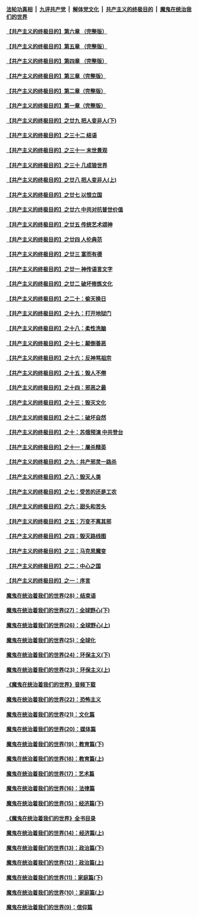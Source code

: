 ####  [法轮功真相](../../../../basic/blob/master/README.md?t=05031001) &nbsp;|&nbsp; [九评共产党](../../../../9ping.md/blob/master/README.md?t=05031001) &nbsp;|&nbsp; [解体党文化](../../../../jtdwh.md/blob/master/README.md?t=05031001)  &nbsp;|&nbsp; [共产主义的终极目的](../../../../gczydzjmd.md/blob/master/README.md?t=05031001) &nbsp;|&nbsp; [魔鬼在统治我们的世界](../../../../mgztzwmdsj.md/blob/master/README.md?t=05031001) 

#### [【共产主义的终极目的】第六章 （完整版）](../pages/nsc422/n11428913.md?t=05031001) 

#### [【共产主义的终极目的】第五章 （完整版）](../pages/nsc422/n11428912.md?t=05031001) 

#### [【共产主义的终极目的】第四章 （完整版）](../pages/nsc422/n11428907.md?t=05031001) 

#### [【共产主义的终极目的】第三章（完整版）](../pages/nsc422/n11428848.md?t=05031001) 

#### [【共产主义的终极目的】第二章（完整版）](../pages/nsc422/n11428831.md?t=05031001) 

#### [【共产主义的终极目的】第一章（完整版）](../pages/nsc422/n11417651.md?t=05031001) 

#### [【共产主义的终极目的】之廿九 把人变非人(下)](../pages/nsc422/n11344140.md?t=05031001) 

#### [【共产主义的终极目的】之三十二 结语](../pages/nsc422/n11360535.md?t=05031001) 

#### [【共产主义的终极目的】之三十一 末世景观](../pages/nsc422/n11351129.md?t=05031001) 

#### [【共产主义的终极目的】之三十 几成狼世界](../pages/nsc422/n11348280.md?t=05031001) 

#### [【共产主义的终极目的】之廿八 把人变非人(上)](../pages/nsc422/n11340492.md?t=05031001) 

#### [【共产主义的终极目的】之廿七 以恨立国](../pages/nsc422/n11336944.md?t=05031001) 

#### [【共产主义的终极目的】之廿六 中共对抗普世价值](../pages/nsc422/n11324785.md?t=05031001) 

#### [【共产主义的终极目的】之廿五 传统艺术颂神](../pages/nsc422/n11296396.md?t=05031001) 

#### [【共产主义的终极目的】之廿四 人伦典范](../pages/nsc422/n11296397.md?t=05031001) 

#### [【共产主义的终极目的】之廿三 富而有德](../pages/nsc422/n11283598.md?t=05031001) 

#### [【共产主义的终极目的】之廿一 神传语言文字](../pages/nsc422/n11263265.md?t=05031001) 

#### [【共产主义的终极目的】之廿二 破坏修炼文化](../pages/nsc422/n11245728.md?t=05031001) 

#### [【共产主义的终极目的】之二十：偷天换日](../pages/nsc422/n11238846.md?t=05031001) 

#### [【共产主义的终极目的】之十九：打开地狱门](../pages/nsc422/n11206376.md?t=05031001) 

#### [【共产主义的终极目的】之十八：柔性洗脑](../pages/nsc422/n11199994.md?t=05031001) 

#### [【共产主义的终极目的】之十七：颠倒善恶](../pages/nsc422/n11179782.md?t=05031001) 

#### [【共产主义的终极目的】之十六：反神骂祖宗](../pages/nsc422/n11166798.md?t=05031001) 

#### [【共产主义的终极目的】之十五：毁人不倦](../pages/nsc422/n11166792.md?t=05031001) 

#### [【共产主义的终极目的】之十四：邪恶之最](../pages/nsc422/n11150249.md?t=05031001) 

#### [【共产主义的终极目的】之十三：毁灭文化](../pages/nsc422/n11135227.md?t=05031001) 

#### [【共产主义的终极目的】之十二：破坏自然](../pages/nsc422/n11135214.md?t=05031001) 

#### [【共产主义的终极目的】之十：苏俄预演 中共登台](../pages/nsc422/n11118424.md?t=05031001) 

#### [【共产主义的终极目的】之十一：屠杀精英](../pages/nsc422/n11118442.md?t=05031001) 

#### [【共产主义的终极目的】之九：共产邪灵一路杀](../pages/nsc422/n11114139.md?t=05031001) 

#### [【共产主义的终极目的】之八：毁灭人类](../pages/nsc422/n11108503.md?t=05031001) 

#### [【共产主义的终极目的】之七：受苦的还是工农](../pages/nsc422/n11101809.md?t=05031001) 

#### [【共产主义的终极目的】之六：甜头和苦头](../pages/nsc422/n11096971.md?t=05031001) 

#### [【共产主义的终极目的】之五：万变不离其邪](../pages/nsc422/n11091285.md?t=05031001) 

#### [【共产主义的终极目的】之四：毁灭路线图](../pages/nsc422/n11086284.md?t=05031001) 

#### [【共产主义的终极目的】之三：马克思魔变](../pages/nsc422/n11061941.md?t=05031001) 

#### [【共产主义的终极目的】之二：中心之国](../pages/nsc422/n11047728.md?t=05031001) 

#### [【共产主义的终极目的】之一：序言](../pages/nsc422/n11086077.md?t=05031001) 

#### [魔鬼在统治着我们的世界(28)：结束语](../pages/nsc422/n10936246.md?t=05031001) 

#### [魔鬼在统治着我们的世界(27)：全球野心(下)](../pages/nsc422/n10928319.md?t=05031001) 

#### [魔鬼在统治着我们的世界(26)：全球野心(上)](../pages/nsc422/n10900318.md?t=05031001) 

#### [魔鬼在统治着我们的世界(25)：全球化](../pages/nsc422/n10788205.md?t=05031001) 

#### [魔鬼在统治着我们的世界(24)：环保主义(下)](../pages/nsc422/n10695307.md?t=05031001) 

#### [魔鬼在统治着我们的世界(23)：环保主义(上)](../pages/nsc422/n10688613.md?t=05031001) 

#### [《魔鬼在统治着我们的世界》音频下载](../pages/nsc422/n10635553.md?t=05031001) 

#### [魔鬼在统治着我们的世界(22)：恐怖主义](../pages/nsc422/n10614727.md?t=05031001) 

#### [魔鬼在统治着我们的世界(21)：文化篇](../pages/nsc422/n10597706.md?t=05031001) 

#### [魔鬼在统治着我们的世界(20)：媒体篇](../pages/nsc422/n10586579.md?t=05031001) 

#### [魔鬼在统治着我们的世界(19)：教育篇(下)](../pages/nsc422/n10564808.md?t=05031001) 

#### [魔鬼在统治着我们的世界(18)：教育篇(上)](../pages/nsc422/n10526970.md?t=05031001) 

#### [魔鬼在统治着我们的世界(17)：艺术篇](../pages/nsc422/n10499093.md?t=05031001) 

#### [魔鬼在统治着我们的世界(16)：法律篇](../pages/nsc422/n10485969.md?t=05031001) 

#### [魔鬼在统治着我们的世界(15)：经济篇(下)](../pages/nsc422/n10469975.md?t=05031001) 

#### [《魔鬼在统治着我们的世界》全书目录](../pages/nsc422/n10464261.md?t=05031001) 

#### [魔鬼在统治着我们的世界(14)：经济篇(上)](../pages/nsc422/n10457370.md?t=05031001) 

#### [魔鬼在统治着我们的世界(13)：政治篇(下)](../pages/nsc422/n10448270.md?t=05031001) 

#### [魔鬼在统治着我们的世界(12)：政治篇(上)](../pages/nsc422/n10444576.md?t=05031001) 

#### [魔鬼在统治着我们的世界(11)：家庭篇(下)](../pages/nsc422/n10440961.md?t=05031001) 

#### [魔鬼在统治着我们的世界(10)：家庭篇(上)](../pages/nsc422/n10435448.md?t=05031001) 

#### [魔鬼在统治着我们的世界(9)：信仰篇](../pages/nsc422/n10432159.md?t=05031001) 

